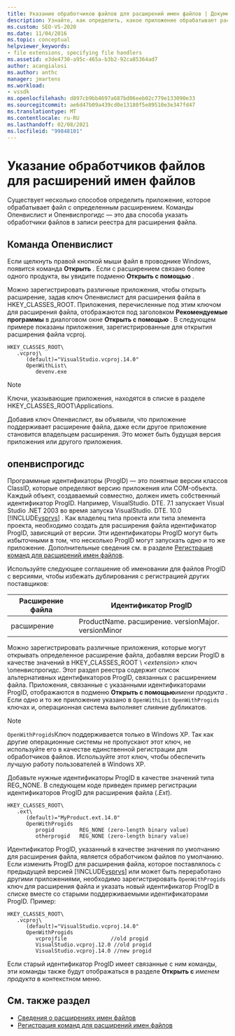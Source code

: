 ```yaml
---
title: Указание обработчиков файлов для расширений имен файлов | Документация Майкрософт
description: Узнайте, как определить, какое приложение обрабатывает расширение файла в пакете SDK для Visual Studio с помощью Опенвислист и Опенвиспрогидс.
ms.custom: SEO-VS-2020
ms.date: 11/04/2016
ms.topic: conceptual
helpviewer_keywords:
- file extensions, specifying file handlers
ms.assetid: e3de4730-a95c-465a-b3b2-92ca85364ad7
author: acangialosi
ms.author: anthc
manager: jmartens
ms.workload:
- vssdk
ms.openlocfilehash: d897cb9bb4697a687bd06eeb02c779e133090e33
ms.sourcegitcommit: ae6d47b09a439cd0e13180f5e89510e3e347fd47
ms.translationtype: MT
ms.contentlocale: ru-RU
ms.lasthandoff: 02/08/2021
ms.locfileid: "99848101"
---
```

# <a name="specifying-file-handlers-for-file-name-extensions"></a>Указание обработчиков файлов для расширений имен файлов
Существует несколько способов определить приложение, которое обрабатывает файл с определенным расширением. Команды Опенвислист и Опенвиспрогидс — это два способа указать обработчики файлов в записи реестра для расширения файла.

## <a name="openwithlist-verb"></a>Команда Опенвислист
 Если щелкнуть правой кнопкой мыши файл в проводнике Windows, появится команда **Открыть** . Если с расширением связано более одного продукта, вы увидите подменю **Открыть с помощью** .

 Можно зарегистрировать различные приложения, чтобы открыть расширение, задав ключ Опенвислист для расширения файла в HKEY_CLASSES_ROOT. Приложения, перечисленные под этим ключом для расширения файла, отображаются под заголовком **Рекомендуемые программы** в диалоговом окне **Открыть с помощью** . В следующем примере показаны приложения, зарегистрированные для открытия расширения файла vcproj.

```
HKEY_CLASSES_ROOT\
   .vcproj\
      (default)="VisualStudio.vcproj.14.0"
      OpenWithList\
         devenv.exe
```

> [!NOTE]
> Ключи, указывающие приложения, находятся в списке в разделе HKEY_CLASSES_ROOT\Applications.

 Добавив ключ Опенвислист, вы объявили, что приложение поддерживает расширение файла, даже если другое приложение становится владельцем расширения. Это может быть будущая версия приложения или другого приложения.

## <a name="openwithprogids"></a>опенвиспрогидс
 Программные идентификаторы (ProgID) — это понятные версии классов ClassID, которые определяют версию приложения или COM-объекта. Каждый объект, создаваемый совместно, должен иметь собственный идентификатор ProgID. Например, VisualStudio. DTE. 7.1 запускает Visual Studio .NET 2003 во время запуска VisualStudio. DTE. 10.0 [!INCLUDE[vsprvs](../code-quality/includes/vsprvs_md.md)] . Как владелец типа проекта или типа элемента проекта, необходимо создать для расширения файла идентификатор ProgID, зависящий от версии. Эти идентификаторы ProgID могут быть избыточными в том, что несколько ProgID могут запускать одно и то же приложение. Дополнительные сведения см. в разделе [Регистрация команд для расширений имен файлов](../extensibility/registering-verbs-for-file-name-extensions.md).

 Используйте следующее соглашение об именовании для файлов ProgID с версиями, чтобы избежать дублирования с регистрацией других поставщиков:

|Расширение файла|Идентификатор ProgID|
|--------------------|----------------------|
|расширение|ProductName. расширение. versionMajor. versionMinor|

 Можно зарегистрировать различные приложения, которые могут открывать определенное расширение файла, добавляя версии ProgID в качестве значений в HKEY_CLASSES_ROOT \\ *\<extension>* ключ \опенвиспрогидс. Этот раздел реестра содержит список альтернативных идентификаторов ProgID, связанных с расширением файла. Приложения, связанные с указанными идентификаторами ProgID, отображаются в подменю **Открыть с помощью**_имени продукта_ . Если одно и то же приложение указано в `OpenWithList` `OpenWithProgids` ключах и, операционная система выполняет слияние дубликатов.

> [!NOTE]
> `OpenWithProgids`Ключ поддерживается только в Windows XP. Так как другие операционные системы не пропускают этот ключ, не используйте его в качестве единственной регистрации для обработчиков файлов. Используйте этот ключ, чтобы обеспечить лучшую работу пользователей в Windows XP.

 Добавьте нужные идентификаторы ProgID в качестве значений типа REG_NONE. В следующем коде приведен пример регистрации идентификаторов ProgID для расширения файла (.*Ext*).

```
HKEY_CLASSES_ROOT\
   .ext\
      (default)="MyProduct.ext.14.0"
      OpenWithProgids
         progid        REG_NONE (zero-length binary value)
         otherprogid   REG_NONE (zero-length binary value)
```

 Идентификатор ProgID, указанный в качестве значения по умолчанию для расширения файла, является обработчиком файлов по умолчанию. Если изменить ProgID для расширения файла, которое поставлялось с предыдущей версией [!INCLUDE[vsprvs](../code-quality/includes/vsprvs_md.md)] или может быть переработано другими приложениями, необходимо зарегистрировать `OpenWithProgids` ключ для расширения файла и указать новый идентификатор ProgID в списке вместе со старыми поддерживаемыми идентификаторами ProgID. Пример:

```
HKEY_CLASSES_ROOT\
   .vcproj\
      (default)="VisualStudio.vcproj.14.0"
      OpenWithProgids
         vcprojfile              //old progid
         VisualStudio.vcproj.12.0 //old progid
         VisualStudio.vcproj.14.0 //new progid
```

 Если старый идентификатор ProgID имеет связанные с ним команды, эти команды также будут отображаться в разделе **Открыть с** *именем продукта* в контекстном меню.

## <a name="see-also"></a>См. также раздел
- [Сведения о расширениях имен файлов](../extensibility/about-file-name-extensions.md)
- [Регистрация команд для расширений имен файлов](../extensibility/registering-verbs-for-file-name-extensions.md)
